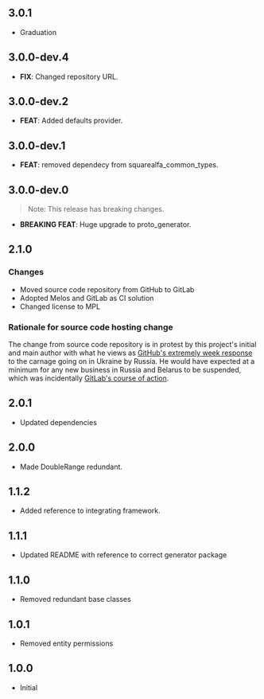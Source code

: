 ## 3.0.1

 - Graduation


## 3.0.0-dev.4

 - **FIX**: Changed repository URL.

## 3.0.0-dev.2

 - **FEAT**: Added defaults provider.

## 3.0.0-dev.1

 - **FEAT**: removed dependecy from squarealfa_common_types.

## 3.0.0-dev.0

> Note: This release has breaking changes.

 - **BREAKING** **FEAT**: Huge upgrade to proto_generator.

## 2.1.0

### Changes
- Moved source code repository from GitHub to GitLab
- Adopted Melos and GitLab as CI solution
- Changed license to MPL

### Rationale for source code hosting change

The change from source code repository is in protest by this project's initial and main author with what he views as [GitHub's extremely week response](https://github.blog/2022-03-02-our-response-to-the-war-in-ukraine/) to the carnage going on in Ukraine by Russia. He would have expected at a minimum for any new business in Russia and Belarus to be suspended, which was incidentally [GitLab's course of action](https://about.gitlab.com/blog/2022/03/11/gitlab-actions-to-date-regarding-russian-invasion-of-ukraine/#suspending-new-business-in-russia-and-belarus).

## 2.0.1

- Updated dependencies

## 2.0.0

- Made DoubleRange redundant.

## 1.1.2

- Added reference to integrating framework.

## 1.1.1

- Updated README with reference to correct generator package

## 1.1.0

- Removed redundant base classes

## 1.0.1

- Removed entity permissions

## 1.0.0

- Initial